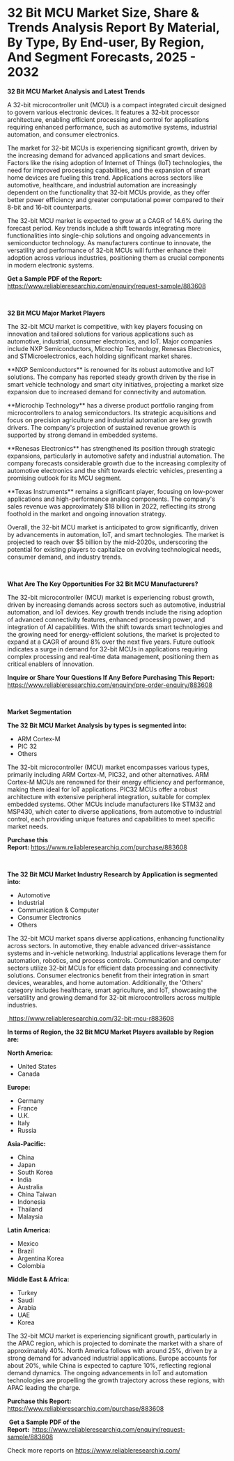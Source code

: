 <p><h1>32 Bit MCU Market Size, Share & Trends Analysis Report By Material, By Type, By End-user, By Region, And Segment Forecasts, 2025 - 2032</h1></p><p><strong>32 Bit MCU Market Analysis and Latest Trends</strong></p>
<p><p>A 32-bit microcontroller unit (MCU) is a compact integrated circuit designed to govern various electronic devices. It features a 32-bit processor architecture, enabling efficient processing and control for applications requiring enhanced performance, such as automotive systems, industrial automation, and consumer electronics.</p><p>The market for 32-bit MCUs is experiencing significant growth, driven by the increasing demand for advanced applications and smart devices. Factors like the rising adoption of Internet of Things (IoT) technologies, the need for improved processing capabilities, and the expansion of smart home devices are fueling this trend. Applications across sectors like automotive, healthcare, and industrial automation are increasingly dependent on the functionality that 32-bit MCUs provide, as they offer better power efficiency and greater computational power compared to their 8-bit and 16-bit counterparts.</p><p>The 32-bit MCU market is expected to grow at a CAGR of 14.6% during the forecast period. Key trends include a shift towards integrating more functionalities into single-chip solutions and ongoing advancements in semiconductor technology. As manufacturers continue to innovate, the versatility and performance of 32-bit MCUs will further enhance their adoption across various industries, positioning them as crucial components in modern electronic systems.</p></p>
<p><strong>Get a Sample PDF of the Report:&nbsp;</strong> <a href="https://www.reliableresearchiq.com/enquiry/request-sample/883608?utm_campaign=2257&utm_medium=2&utm_source=Github&utm_content=ia&utm_term=18022025&utm_id=32-bit-mcu">https://www.reliableresearchiq.com/enquiry/request-sample/883608</a></p>
<p>&nbsp;</p>
<p><strong>32 Bit MCU Major Market Players</strong></p>
<p><p>The 32-bit MCU market is competitive, with key players focusing on innovation and tailored solutions for various applications such as automotive, industrial, consumer electronics, and IoT. Major companies include NXP Semiconductors, Microchip Technology, Renesas Electronics, and STMicroelectronics, each holding significant market shares.</p><p>**NXP Semiconductors** is renowned for its robust automotive and IoT solutions. The company has reported steady growth driven by the rise in smart vehicle technology and smart city initiatives, projecting a market size expansion due to increased demand for connectivity and automation.</p><p>**Microchip Technology** has a diverse product portfolio ranging from microcontrollers to analog semiconductors. Its strategic acquisitions and focus on precision agriculture and industrial automation are key growth drivers. The company's projection of sustained revenue growth is supported by strong demand in embedded systems.</p><p>**Renesas Electronics** has strengthened its position through strategic expansions, particularly in automotive safety and industrial automation. The company forecasts considerable growth due to the increasing complexity of automotive electronics and the shift towards electric vehicles, presenting a promising outlook for its MCU segment.</p><p>**Texas Instruments** remains a significant player, focusing on low-power applications and high-performance analog components. The company's sales revenue was approximately $18 billion in 2022, reflecting its strong foothold in the market and ongoing innovation strategy.</p><p>Overall, the 32-bit MCU market is anticipated to grow significantly, driven by advancements in automation, IoT, and smart technologies. The market is projected to reach over $5 billion by the mid-2020s, underscoring the potential for existing players to capitalize on evolving technological needs, consumer demand, and industry trends.</p></p>
<p>&nbsp;</p>
<p><strong>What Are The Key Opportunities For 32 Bit MCU Manufacturers?</strong></p>
<p><p>The 32-bit microcontroller (MCU) market is experiencing robust growth, driven by increasing demands across sectors such as automotive, industrial automation, and IoT devices. Key growth trends include the rising adoption of advanced connectivity features, enhanced processing power, and integration of AI capabilities. With the shift towards smart technologies and the growing need for energy-efficient solutions, the market is projected to expand at a CAGR of around 8% over the next five years. Future outlook indicates a surge in demand for 32-bit MCUs in applications requiring complex processing and real-time data management, positioning them as critical enablers of innovation.</p></p>
<p><strong>Inquire or Share Your Questions If Any Before Purchasing This Report:</strong> <a href="https://www.reliableresearchiq.com/enquiry/pre-order-enquiry/883608?utm_campaign=2257&utm_medium=2&utm_source=Github&utm_content=ia&utm_term=18022025&utm_id=32-bit-mcu">https://www.reliableresearchiq.com/enquiry/pre-order-enquiry/883608</a></p>
<p>&nbsp;</p>
<p><strong>Market Segmentation</strong></p>
<p><strong>The 32 Bit MCU Market Analysis by types is segmented into:</strong></p>
<p><ul><li>ARM Cortex-M</li><li>PIC 32</li><li>Others</li></ul></p>
<p><p>The 32-bit microcontroller (MCU) market encompasses various types, primarily including ARM Cortex-M, PIC32, and other alternatives. ARM Cortex-M MCUs are renowned for their energy efficiency and performance, making them ideal for IoT applications. PIC32 MCUs offer a robust architecture with extensive peripheral integration, suitable for complex embedded systems. Other MCUs include manufacturers like STM32 and MSP430, which cater to diverse applications, from automotive to industrial control, each providing unique features and capabilities to meet specific market needs.</p></p>
<p><strong>Purchase this Report:&nbsp;</strong><a href="https://www.reliableresearchiq.com/purchase/883608?utm_campaign=2257&utm_medium=2&utm_source=Github&utm_content=ia&utm_term=18022025&utm_id=32-bit-mcu">https://www.reliableresearchiq.com/purchase/883608</a></p>
<p>&nbsp;</p>
<p><strong>The 32 Bit MCU Market Industry Research by Application is segmented into:</strong></p>
<p><ul><li>Automotive</li><li>Industrial</li><li>Communication & Computer</li><li>Consumer Electronics</li><li>Others</li></ul></p>
<p><p>The 32-bit MCU market spans diverse applications, enhancing functionality across sectors. In automotive, they enable advanced driver-assistance systems and in-vehicle networking. Industrial applications leverage them for automation, robotics, and process controls. Communication and computer sectors utilize 32-bit MCUs for efficient data processing and connectivity solutions. Consumer electronics benefit from their integration in smart devices, wearables, and home automation. Additionally, the 'Others' category includes healthcare, smart agriculture, and IoT, showcasing the versatility and growing demand for 32-bit microcontrollers across multiple industries.</p></p>
<p><a href="https://www.reliableresearchiq.com/32-bit-mcu-r883608?utm_campaign=2257&utm_medium=2&utm_source=Github&utm_content=ia&utm_term=18022025&utm_id=32-bit-mcu">&nbsp;https://www.reliableresearchiq.com/32-bit-mcu-r883608</a></p>
<p><strong>In terms of Region, the 32 Bit MCU Market Players available by Region are:</strong></p>
<p>
    <p> <strong> North America: </strong>
        <ul>
            <li>United States</li>
            <li>Canada</li>
        </ul>
        </p> 
    <p> <strong> Europe: </strong>
        <ul>
            <li>Germany</li>
            <li>France</li>
            <li>U.K.</li>
            <li>Italy</li>
            <li>Russia</li>
        </ul>
        </p> 
    <p> <strong> Asia-Pacific: </strong>
        <ul>
            <li>China</li>
            <li>Japan</li>
            <li>South Korea</li>
            <li>India</li>
            <li>Australia</li>
            <li>China Taiwan</li>
            <li>Indonesia</li>
            <li>Thailand</li>
            <li>Malaysia</li>
        </ul>
        </p> 
    <p> <strong> Latin America: </strong>
        <ul>
            <li>Mexico</li>
            <li>Brazil</li>
            <li>Argentina Korea</li>
            <li>Colombia</li>
        </ul>
        </p> 
    <p> <strong> Middle East & Africa: </strong>
        <ul>
            <li>Turkey</li>
            <li>Saudi</li>
            <li>Arabia</li>
            <li>UAE</li>
            <li>Korea</li>
        </ul>
    </p>
    </p>
<p><p>The 32-bit MCU market is experiencing significant growth, particularly in the APAC region, which is projected to dominate the market with a share of approximately 40%. North America follows with around 25%, driven by a strong demand for advanced industrial applications. Europe accounts for about 20%, while China is expected to capture 10%, reflecting regional demand dynamics. The ongoing advancements in IoT and automation technologies are propelling the growth trajectory across these regions, with APAC leading the charge.</p></p>
<p><strong>Purchase this Report: </strong><a href="https://www.reliableresearchiq.com/purchase/883608?utm_campaign=2257&utm_medium=2&utm_source=Github&utm_content=ia&utm_term=18022025&utm_id=32-bit-mcu">https://www.reliableresearchiq.com/purchase/883608</a></p>
<p>&nbsp;<strong>Get a Sample PDF of the Report:&nbsp;&nbsp;</strong><a href="https://www.reliableresearchiq.com/enquiry/request-sample/883608?utm_campaign=2257&utm_medium=2&utm_source=Github&utm_content=ia&utm_term=18022025&utm_id=32-bit-mcu">https://www.reliableresearchiq.com/enquiry/request-sample/883608</a></p>
<p><strong></strong></p>
<p>Check more reports on <a href="https://www.reliableresearchiq.com/?utm_campaign=2257&utm_medium=2&utm_source=Github&utm_content=ia&utm_term=18022025&utm_id=32-bit-mcu">https://www.reliableresearchiq.com/</a></p>